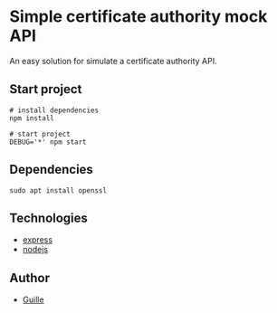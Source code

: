 # Simple certificate authority mock API

An easy solution for simulate a certificate authority API. 

## Start project

```
# install dependencies
npm install

# start project
DEBUG='*' npm start
```

## Dependencies

```
sudo apt install openssl
```

## Technologies

- [express](https://expressjs.com/)
- [nodejs](https://nodejs.org/)

## Author

- [Guille](https://github.com/wil92)
